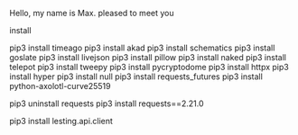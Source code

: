 Hello, my name is Max.
pleased to meet you

install


pip3 install timeago
pip3 install akad
pip3 install schematics
pip3 install goslate
pip3 install livejson
pip3 install pillow
pip3 install naked
pip3 install telepot
pip3 install tweepy
pip3 install pycryptodome
pip3 install httpx
pip3 install hyper
pip3 install null
pip3 install requests_futures
pip3 install python-axolotl-curve25519

pip3 uninstall requests
pip3 install requests==2.21.0

pip3 install lesting.api.client
